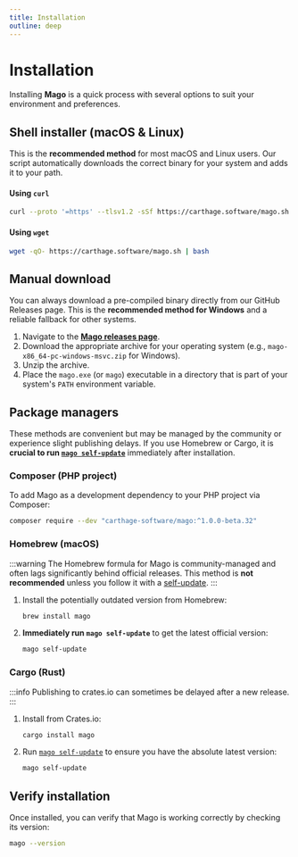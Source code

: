 ```yaml
---
title: Installation
outline: deep
---
```


# Installation

Installing **Mago** is a quick process with several options to suit your environment and preferences.

## Shell installer (macOS & Linux)

This is the **recommended method** for most macOS and Linux users. Our script automatically downloads the correct binary for your system and adds it to your path.

#### Using `curl`

```sh
curl --proto '=https' --tlsv1.2 -sSf https://carthage.software/mago.sh | bash
```

#### Using `wget`

```sh
wget -qO- https://carthage.software/mago.sh | bash
```

## Manual download

You can always download a pre-compiled binary directly from our GitHub Releases page. This is the **recommended method for Windows** and a reliable fallback for other systems.

1.  Navigate to the **[Mago releases page](https://github.com/carthage-software/mago/releases)**.
2.  Download the appropriate archive for your operating system (e.g., `mago-x86_64-pc-windows-msvc.zip` for Windows).
3.  Unzip the archive.
4.  Place the `mago.exe` (or `mago`) executable in a directory that is part of your system's `PATH` environment variable.

## Package managers

These methods are convenient but may be managed by the community or experience slight publishing delays. If you use Homebrew or Cargo, it is **crucial to run [`mago self-update`](/guide/upgrading)** immediately after installation.

### Composer (PHP project)

To add Mago as a development dependency to your PHP project via Composer:

```sh
composer require --dev "carthage-software/mago:^1.0.0-beta.32"
```

### Homebrew (macOS)

:::warning
The Homebrew formula for Mago is community-managed and often lags significantly behind official releases. This method is **not recommended** unless you follow it with a [self-update](/guide/upgrading).
:::

1.  Install the potentially outdated version from Homebrew:
    ```sh
    brew install mago
    ```
2.  **Immediately run `mago self-update`** to get the latest official version:
    ```sh
    mago self-update
    ```

### Cargo (Rust)

:::info
Publishing to crates.io can sometimes be delayed after a new release.
:::

1.  Install from Crates.io:
    ```sh
    cargo install mago
    ```
2.  Run [`mago self-update`](/guide/upgrading) to ensure you have the absolute latest version:
    ```sh
    mago self-update
    ```

## Verify installation

Once installed, you can verify that Mago is working correctly by checking its version:

```sh
mago --version
```
